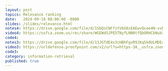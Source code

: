 ```yaml
---
layout: post
topics: Relevance ranking
date:   2024-09-18 08:00:00 -0800
slides: /slides/relevance.html
notes4: https://drive.google.com/file/d/1SbQsCNFfztVbG0zEAEwvQcee4N-xvNwT/view?usp=sharing
video4: https://usfca.zoom.us/rec/share/WGEWdSJPE5TNyfLNN0tfQbORHCbNukS3jc7fN1waZ27i6jh7rOgKPcYVQeJeKiGD.xW2Tp6wxjyqMAWBH
code4: 
notes3: https://drive.google.com/file/d/13JGTdE4x3cHBhFgvR9JKq5k0ULMDEau0/view?usp=drive_link
video3: https://urldefense.proofpoint.com/v2/url?u=https-3A__usfca.zoom.us_rec_share_F-5FKal4y3TECWjVecv5cgCmHKZuvqCRPg7-5FB3WClmviW8ZMHdcxzOC5tzySeWE-2De-2D.NkpQWX-5FUieUENcDL&d=DwMFAw&c=qgVugHHq3rzouXkEXdxBNQ&r=pWdb0PpdrgbA8UziBLv0cLIW3gZNVZarim7OULHTsTQ&m=Y3Nl3WDsgiifOBlN5e7fz7hr8IqneXpJOuCIcAI-eWrwI4ZXzDdbBg3dYZWlGZKr&s=BTEAuADmpzN6WvHW-UJn30LFDQUmT5Ihy6P-oxOreQI&e=
code3: 
category: information-retrieval
published: true
---
```

